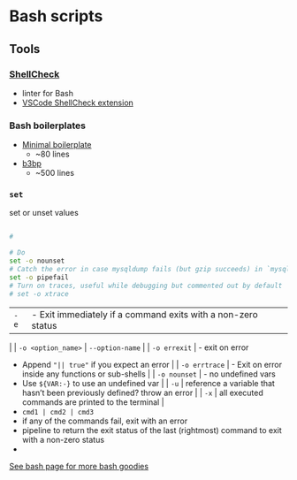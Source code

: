 # Bash scripts

## Tools

### [ShellCheck](https://www.shellcheck.net/)

-   linter for Bash
-   [VSCode ShellCheck extension](https://marketplace.visualstudio.com/items?itemName=timonwong.shellcheck)

### Bash boilerplates

-   [Minimal boilerplate](https://betterdev.blog/minimal-safe-bash-script-template/)
    -   ~80 lines
-   [b3bp](https://bash3boilerplate.sh/)
    -   ~500 lines

### `set`

set or unset values

```bash

#

# Do
set -o nounset
# Catch the error in case mysqldump fails (but gzip succeeds) in `mysqldump |gzip`
set -o pipefail
# Turn on traces, useful while debugging but commented out by default
# set -o xtrace
```

|      |                                                              |
| ---- | ------------------------------------------------------------ |
| `-e` | - Exit immediately if a command exits with a non-zero status |

|
| `-o <option_name>` | `--option-name` |
| `-o errexit` | - exit on error

-   Append `"|| true"` if you expect an error |
    | `-o errtrace` | - Exit on error inside any functions or sub-shells |
    | `-o nounset` | - no undefined vars
-   Use `${VAR:-}` to use an undefined var |
    | `-u` | reference a variable that hasn’t been previously defined? throw an error |
    | `-x` | all executed commands are printed to the terminal |
-   `cmd1 | cmd2 | cmd3`
-   if any of the commands fail, exit with an error
-   pipeline to return the exit status of the last (rightmost) command to exit with a non-zero status
-

[See bash page for more bash goodies](./bash)
